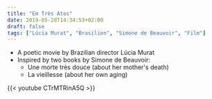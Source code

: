 ```yaml
---
title: "Em Três Atos"
date: 2019-05-28T14:34:53+02:00
draft: false
tags: ["Lúcia Murat", "Brasilien", "Simone de Beauvoir", "Film"]
---
```


- A poetic movie by Brazilian director Lúcia Murat
- Inspired by two books by Simone de Beauvoir:
  + Une morte très douce (about her mother's death)
  + La vieillesse (about her own aging)

{{< youtube CTrMTRinA5Q >}} 
